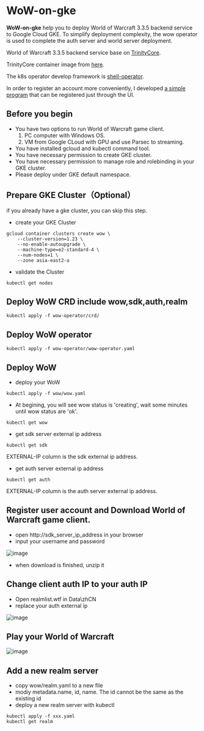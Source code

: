 # WoW-on-gke

**WoW-on-gke** help you to deploy World of Warcraft 3.3.5 backend service to Google Cloud GKE. To simplify deployment complexity, the wow operator is used to complete the auth server and world server deployment.

World of Warcraft 3.3.5 backend service base on [TrinityCore](https://github.com/TrinityCore/TrinityCore).

TrinityCore container image from [here](https://gitlab.com/nicolaw/trinitycore/-/tree/master).

The k8s operator develop framework is [shell-operator](https://github.com/flant/shell-operator).

In order to register an account more conveniently, I developed [a simple program](https://github.com/hellof20/TrinityCoreRegisiter) that can be registered just through the UI. 

## Before you begin
- You have two options to run World of Warcraft game client.
  1. PC computer with Windows OS.
  2. VM from Google CLoud with GPU and use Parsec to streaming.
- You have installed gcloud and kubectl command tool.
- You have necessary permission to create GKE cluster.
- You have necessary permission to manage role and rolebinding in your GKE cluster.
- Please deploy under GKE default namespace.

## Prepare GKE Cluster（Optional）
if you already have a gke cluster, you can skip this step.
- create your GKE Cluster
```
gcloud container clusters create wow \
    --cluster-version=1.23 \
    --no-enable-autoupgrade \
    --machine-type=e2-standard-4 \
    --num-nodes=1 \
    --zone asia-east2-a
```
- validate the Cluster
```
kubectl get nodes
```


## Deploy WoW CRD include wow,sdk,auth,realm
```
kubectl apply -f wow-operator/crd/
```

## Deploy WoW operator
```
kubectl apply -f wow-operator/wow-operator.yaml
```

## Deploy WoW
- deploy your WoW
```
kubectl apply -f wow/wow.yaml
```

- At begining, you will see wow status is 'creating', wait some minutes until wow status are 'ok'.
```
kubectl get wow
```

- get sdk server external ip address
```
kubectl get sdk
```
EXTERNAL-IP column is the sdk external ip address.

- get auth server external ip address
```
kubectl get auth
```
EXTERNAL-IP column is the auth server external ip address.

## Register user account and Download World of Warcraft game client.
- open http://sdk_server_ip_address in your browser
- input your username and password

![image](https://user-images.githubusercontent.com/8756642/199389438-7215ad12-d056-4062-aaa5-60fb15ee3006.png)

- when download is finished, unzip it


## Change client auth IP to your auth IP
- Open realmlist.wtf in Data\zhCN
- replace your auth external ip

![image](https://user-images.githubusercontent.com/8756642/199389288-60ba584d-2051-4ddf-b572-5abc2e7e0b1a.png)


## Play your World of Warcraft
![image](https://user-images.githubusercontent.com/8756642/199390094-b5512728-87a8-4e85-89cc-90c5d6b36f4a.png)


## Add a new realm server
- copy wow/realm.yaml to a new file
- modiy metadata.name, id, name. The id cannot be the same as the existing id
- deploy a new realm server with kubectl
```
kubectl apply -f xxx.yaml
kubectl get realm
```

